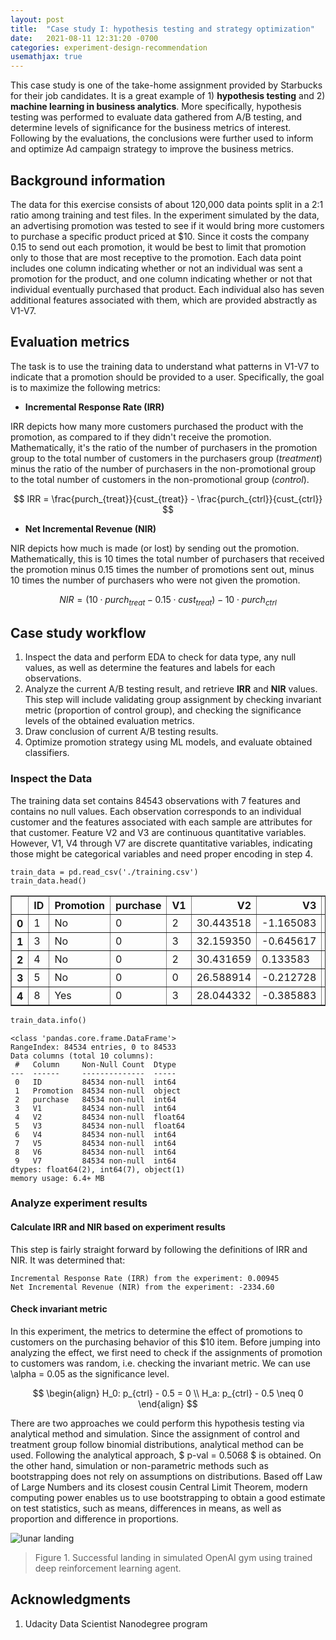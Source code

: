 ```yaml
---
layout: post
title:  "Case study I: hypothesis testing and strategy optimization"
date:   2021-08-11 12:31:20 -0700
categories: experiment-design-recommendation
usemathjax: true
---
```


This case study is one of the take-home assignment provided by Starbucks for their job candidates. It is a great example of 1) **hypothesis testing** and 2) **machine learning in business analytics**. More specifically, hypothesis testing was performed to evaluate data gathered from A/B testing, and determine levels of significance for the business metrics of interest. Following by the evaluations, the conclusions were further used to inform and optimize Ad campaign strategy to improve the business metrics.

## Background information
The data for this exercise consists of about 120,000 data points split in a 2:1 ratio among training and test files. In the experiment simulated by the data, an advertising promotion was tested to see if it would bring more customers to purchase a specific product priced at $10. Since it costs the company 0.15 to send out each promotion, it would be best to limit that promotion only to those that are most receptive to the promotion. Each data point includes one column indicating whether or not an individual was sent a promotion for the product, and one column indicating whether or not that individual eventually purchased that product. Each individual also has seven additional features associated with them, which are provided abstractly as V1-V7.

## Evaluation metrics
The task is to use the training data to understand what patterns in V1-V7 to indicate that a promotion should be provided to a user. Specifically, the goal is to maximize the following metrics:

* **Incremental Response Rate (IRR)**

IRR depicts how many more customers purchased the product with the promotion, as compared to if they didn't receive the promotion. Mathematically, it's the ratio of the number of purchasers in the promotion group to the total number of customers in the purchasers group (_treatment_) minus the ratio of the number of purchasers in the non-promotional group to the total number of customers in the non-promotional group (_control_).

$$ IRR = \frac{purch_{treat}}{cust_{treat}} - \frac{purch_{ctrl}}{cust_{ctrl}} $$


* **Net Incremental Revenue (NIR)**

NIR depicts how much is made (or lost) by sending out the promotion. Mathematically, this is 10 times the total number of purchasers that received the promotion minus 0.15 times the number of promotions sent out, minus 10 times the number of purchasers who were not given the promotion.

$$ NIR = (10\cdot purch_{treat} - 0.15 \cdot cust_{treat}) - 10 \cdot purch_{ctrl}$$


## Case study workflow
1. Inspect the  data and perform EDA to check for data type, any null values, as well as determine the features and labels for each observations.
2. Analyze the current A/B testing result, and retrieve **IRR** and **NIR** values. This step will include validating group assignment by checking invariant metric (proportion of control group), and checking the significance levels of the obtained evaluation metrics.
3. Draw conclusion of current A/B testing results.
4. Optimize promotion strategy using ML models, and evaluate obtained classifiers.

### Inspect the Data
The training data set contains 84543 observations with 7 features and contains no null values. Each observation corresponds to an individual customer and the features associated with each sample are attributes for that customer. Feature V2 and V3 are continuous quantitative variables. However, V1, V4 through V7 are discrete quantitative variables, indicating those might be categorical variables and need proper encoding in step 4.

```
train_data = pd.read_csv('./training.csv')
train_data.head()
```
<div>
<style scoped>
    .dataframe tbody tr th:only-of-type {
        vertical-align: middle;
    }

    .dataframe tbody tr th {
        vertical-align: top;
    }

    .dataframe thead th {
        text-align: right;
    }
</style>
<table border="1" class="dataframe">
  <thead>
    <tr style="text-align: right;">
      <th></th>
      <th>ID</th>
      <th>Promotion</th>
      <th>purchase</th>
      <th>V1</th>
      <th>V2</th>
      <th>V3</th>
      <th>V4</th>
      <th>V5</th>
      <th>V6</th>
      <th>V7</th>
    </tr>
  </thead>
  <tbody>
    <tr>
      <th>0</th>
      <td>1</td>
      <td>No</td>
      <td>0</td>
      <td>2</td>
      <td>30.443518</td>
      <td>-1.165083</td>
      <td>1</td>
      <td>1</td>
      <td>3</td>
      <td>2</td>
    </tr>
    <tr>
      <th>1</th>
      <td>3</td>
      <td>No</td>
      <td>0</td>
      <td>3</td>
      <td>32.159350</td>
      <td>-0.645617</td>
      <td>2</td>
      <td>3</td>
      <td>2</td>
      <td>2</td>
    </tr>
    <tr>
      <th>2</th>
      <td>4</td>
      <td>No</td>
      <td>0</td>
      <td>2</td>
      <td>30.431659</td>
      <td>0.133583</td>
      <td>1</td>
      <td>1</td>
      <td>4</td>
      <td>2</td>
    </tr>
    <tr>
      <th>3</th>
      <td>5</td>
      <td>No</td>
      <td>0</td>
      <td>0</td>
      <td>26.588914</td>
      <td>-0.212728</td>
      <td>2</td>
      <td>1</td>
      <td>4</td>
      <td>2</td>
    </tr>
    <tr>
      <th>4</th>
      <td>8</td>
      <td>Yes</td>
      <td>0</td>
      <td>3</td>
      <td>28.044332</td>
      <td>-0.385883</td>
      <td>1</td>
      <td>1</td>
      <td>2</td>
      <td>2</td>
    </tr>
  </tbody>
</table>
</div>

```python
train_data.info()
```
    <class 'pandas.core.frame.DataFrame'>
    RangeIndex: 84534 entries, 0 to 84533
    Data columns (total 10 columns):
     #   Column     Non-Null Count  Dtype  
    ---  ------     --------------  -----  
     0   ID         84534 non-null  int64  
     1   Promotion  84534 non-null  object
     2   purchase   84534 non-null  int64  
     3   V1         84534 non-null  int64  
     4   V2         84534 non-null  float64
     5   V3         84534 non-null  float64
     6   V4         84534 non-null  int64  
     7   V5         84534 non-null  int64  
     8   V6         84534 non-null  int64  
     9   V7         84534 non-null  int64  
    dtypes: float64(2), int64(7), object(1)
    memory usage: 6.4+ MB

### Analyze experiment results
#### Calculate IRR and NIR based on experiment results
This step is fairly straight forward by following the definitions of IRR and NIR. It was determined that:
```
Incremental Response Rate (IRR) from the experiment: 0.00945
Net Incremental Revenue (NIR) from the experiment: -2334.60
```
#### Check invariant metric
In this experiment, the metrics to determine the effect of promotions to customers on the purchasing behavior of this $10 item. Before jumping into analyzing the effect, we first need to check if the assignments of promotion to customers was random, i.e. checking the invariant metric. We can use \alpha = 0.05 as the significance level.

$$
\begin{align}
H_0: p_{ctrl} - 0.5 = 0 \\
H_a: p_{ctrl} - 0.5 \neq 0
\end{align}
$$

There are two approaches we could perform this hypothesis testing via analytical method and simulation. Since the assignment of control and treatment group follow binomial distributions, analytical method can be used. Following the analytical approach, $ p-val = 0.5068 $ is obtained. On the other hand, simulation or non-parametric methods such as bootstrapping does not rely on assumptions on distributions. Based off Law of Large Numbers and its closest cousin Central Limit Theorem, modern computing power enables us to use bootstrapping to obtain a good estimate on test statistics, such as means, differences in means, as well as proportion and difference in proportions.



<img src="{{site.baseurl}}/assets/img/20210810-deeprl/.gif" alt="lunar landing"/>

> Figure 1. Successful landing in simulated OpenAI gym using trained deep reinforcement learning agent.




## Acknowledgments
1. Udacity Data Scientist Nanodegree program
